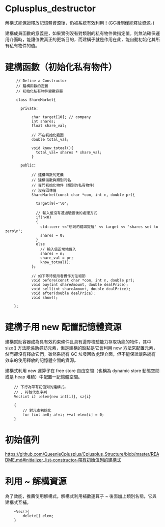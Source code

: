 # Cplusplus_destructor
解構式能保證釋放記憶體資源後，仍被系統有效利用！(GC機制僅能釋放資源。)

建構成員函數的意義是，如果實例沒有對類別的私有物件做指定值，則無法確保運用介面時，能讓值做真正的更新目的，而建構子就是作用在此，能自動初始化其所有私有物件的值。

# 建構函數（初始化私有物件）

         // Define a Constructor
         // 建構函數的定義
         // 初始化私有物件變數容器
 
         class ShareMarket{

           private:

                char target[10]; // company
                int shares;
                float share_val;

                // 不在初始化範圍
                double total_val;

                void know_totoal(){ 
                  total_val= shares * share_val;
                }

           public:

                // 建構函數的定義 
                // 建構函數與類別同名
                // 專門初始化物件（類別的私有物件）
                // 沒有回傳值
                ShareMarket(const char *com, int n, double pr){

                  target[9]='\0';

                  // 輸入值沒有通過驗證後的處理方式
                  if(n<0)
                  { 
                    std::cerr <<"想說的錯誤提醒" << target << "shares set to zero\n";
                    shares = 0;
                  }
                  else
                    // 輸入值正常地傳入
                    shares = n; 
                    share_val = pr;
                    know_totoal();
                }; 

                // 如下等待使用者實作方法細節
                void before(const char *com, int n, double pr);
                void buy(int shareAmount, double dealPrice);
                void sell(int shareAmount, double dealPrice);
                void after(double dealPrice);
                void show();

        };

# 建構子用 new 配置記憶體資源

建構幫助容器成為具有效約束條件且具有邊界檢驗能力存取功能的物件，其中 size() 方法能協助尋訪元素，但是建構的缺點是它會利用 new 方法來配置元素，然而卻沒有釋放它們，雖然系統有 GC 垃圾回收處理介面，但不能保證讓系統有效率的使用釋放的記憶體空間的資源。

建構式利用 new 運算子在 free store 自由空間（也稱為 dynamic store 動態空間或是 heap 堆積）中配置一記憶體空間。

        // 下行為帶有初值列的建構式。
        // , 符號代表序列
        Vec(int i) :elem{new int[i]}, sz{i}

        {
            // 對元素初始化
            for (int a=0; a!=i; ++a) elem[i] = 0;
        }

# 初始值列 
   https://github.com/QueenieCplusplus/Cplusplus_Structure/blob/master/README.md#initializer_list-constructor-帶有初始值列的建構式
        
# 利用 ~ 解構資源

為了效能，推薦使用解構式，解構式利用補數運算子 ~ 後面加上類別名稱，它與建構式互補。

        ~Vec(){
            delete[] elem;
        }
